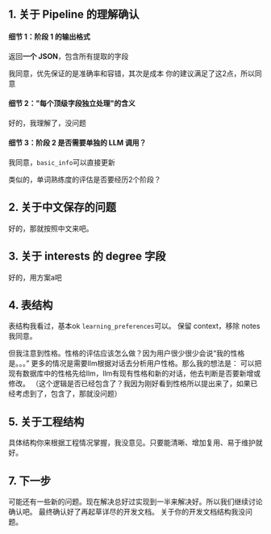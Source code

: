 ## 1. 关于 Pipeline 的理解确认

#### 细节 1：阶段 1 的输出格式

返回**一个 JSON**，包含所有提取的字段

我同意，优先保证的是准确率和容错，其次是成本
你的建议满足了这2点，所以同意

#### 细节 2："每个顶级字段独立处理"的含义

好的，我理解了，没问题

#### 细节 3：阶段 2 是否需要单独的 LLM 调用？

我同意，`basic_info`可以直接更新

类似的，单词熟练度的评估是否要经历2个阶段？

## 2. 关于中文保存的问题

好的，那就按照中文来吧。

## 3. 关于 interests 的 degree 字段

好的，用方案a吧

## 4. 表结构

表结构我看过，基本ok
`learning_preferences`可以。
保留 context，移除 notes 我同意。

但我注意到性格。性格的评估应该怎么做？因为用户很少很少会说“我的性格是。。。”
更多的情况是需要llm根据对话去分析用户性格。那么我的想法是：
可以把现有数据库中的性格先给llm，llm有现有性格和新的对话，他去判断是否要新增或修改。
（这个逻辑是否已经包含了？我因为刚好看到性格所以提出来了，如果已经考虑到了，包含了，那就没问题）

## 5. 关于工程结构

具体结构你来根据工程情况掌握，我没意见。只要能清晰、增加复用、易于维护就好。

## 7. 下一步

可能还有一些新的问题。现在解决总好过实现到一半来解决好。所以我们继续讨论确认吧。
最终确认好了再起草详尽的开发文档。 
关于你的开发文档结构我没问题。
